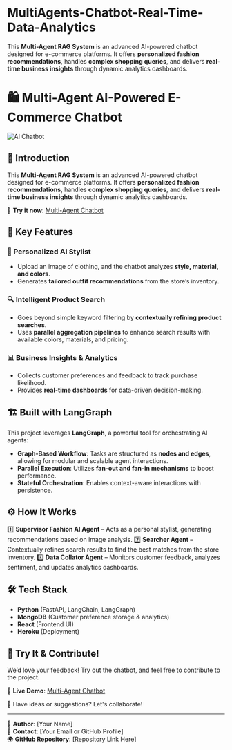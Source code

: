 # MultiAgents-Chatbot-Real-Time-Data-Analytics
This **Multi-Agent RAG System** is an advanced AI-powered chatbot designed for e-commerce platforms. It offers **personalized fashion recommendations**, handles **complex shopping queries**, and delivers **real-time business insights** through dynamic analytics dashboards.

# 🛍️ Multi-Agent AI-Powered E-Commerce Chatbot

![AI Chatbot](https://img.shields.io/badge/AI--Powered%20Chatbot-LangGraph-blue?style=for-the-badge)

## 🚀 Introduction

This **Multi-Agent RAG System** is an advanced AI-powered chatbot designed for e-commerce platforms. It offers **personalized fashion recommendations**, handles **complex shopping queries**, and delivers **real-time business insights** through dynamic analytics dashboards.

🔗 **Try it now**: [Multi-Agent Chatbot](https://multi-agent-chatbot-7e5fcec42e46.herokuapp.com/)

## 🧠 Key Features

### 👗 Personalized AI Stylist
- Upload an image of clothing, and the chatbot analyzes **style, material, and colors**.
- Generates **tailored outfit recommendations** from the store’s inventory.

### 🔍 Intelligent Product Search
- Goes beyond simple keyword filtering by **contextually refining product searches**.
- Uses **parallel aggregation pipelines** to enhance search results with available colors, materials, and pricing.

### 📊 Business Insights & Analytics
- Collects customer preferences and feedback to track purchase likelihood.
- Provides **real-time dashboards** for data-driven decision-making.

## 🏗️ Built with LangGraph

This project leverages **LangGraph**, a powerful tool for orchestrating AI agents:

- **Graph-Based Workflow**: Tasks are structured as **nodes and edges**, allowing for modular and scalable agent interactions.
- **Parallel Execution**: Utilizes **fan-out and fan-in mechanisms** to boost performance.
- **Stateful Orchestration**: Enables context-aware interactions with persistence.

## ⚙️ How It Works

1️⃣ **Supervisor Fashion AI Agent** – Acts as a personal stylist, generating recommendations based on image analysis.
2️⃣ **Searcher Agent** – Contextually refines search results to find the best matches from the store inventory.
3️⃣ **Data Collator Agent** – Monitors customer feedback, analyzes sentiment, and updates analytics dashboards.

## 🛠️ Tech Stack

- **Python** (FastAPI, LangChain, LangGraph)
- **MongoDB** (Customer preference storage & analytics)
- **React** (Frontend UI)
- **Heroku** (Deployment)

## 📢 Try It & Contribute!

We’d love your feedback! Try out the chatbot, and feel free to contribute to the project.

🔗 **Live Demo**: [Multi-Agent Chatbot](https://multi-agent-chatbot-7e5fcec42e46.herokuapp.com/)

💬 Have ideas or suggestions? Let's collaborate!

---

📌 **Author**: [Your Name]  
📧 **Contact**: [Your Email or GitHub Profile]  
🌍 **GitHub Repository**: [Repository Link Here]

